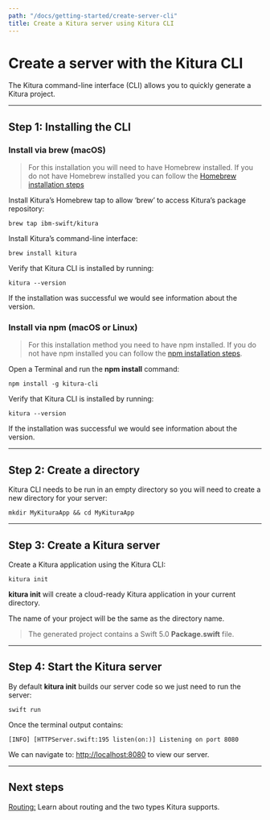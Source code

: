```yaml
---
path: "/docs/getting-started/create-server-cli"
title: Create a Kitura server using Kitura CLI
---
```


# Create a server with the Kitura CLI

The Kitura command-line interface (CLI) allows you to quickly generate a Kitura project.

---

## Step 1: Installing the CLI

### Install via brew (macOS)

>For this installation you will need to have Homebrew installed.  If you do not have Homebrew installed you can follow the [Homebrew installation steps](https://docs.brew.sh/Installation)

Install Kitura’s Homebrew tap to allow ‘brew’ to access Kitura’s package repository:
```
brew tap ibm-swift/kitura
```

Install Kitura’s command-line interface:
```
brew install kitura
```

Verify that Kitura CLI is installed by running:
```
kitura --version
```
If the installation was successful we would see information about the version.

### Install via npm (macOS or Linux)

>For this installation method you need to have npm installed.  If you do not have npm installed you can follow the [npm installation steps](https://www.npmjs.com/get-npm).

Open a Terminal and run the **npm install** command:
```
npm install -g kitura-cli
```

Verify that Kitura CLI is installed by running:
```
kitura --version
```

If the installation was successful we would see information about the version.

---

## Step 2: Create a directory

Kitura CLI needs to be run in an empty directory so you will need to create a new directory for your server:
```
mkdir MyKituraApp && cd MyKituraApp
```

---

## Step 3: Create a Kitura server

Create a Kitura application using the Kitura CLI:
```
kitura init
```

**kitura init** will create a cloud-ready Kitura application in your current directory.

The name of your project will be the same as the directory name.

>The generated project contains a Swift 5.0 **Package.swift** file.

---

## Step 4: Start the Kitura server

By default **kitura init** builds our server code so we just need to run the server:
```
swift run
```

Once the terminal output contains:
```
[INFO] [HTTPServer.swift:195 listen(on:)] Listening on port 8080
```
We can navigate to: [http://localhost:8080](http://localhost:8080) to view our server.

---

## Next steps

[Routing:](../routing/routing.html#) Learn about routing and the two types Kitura supports.
